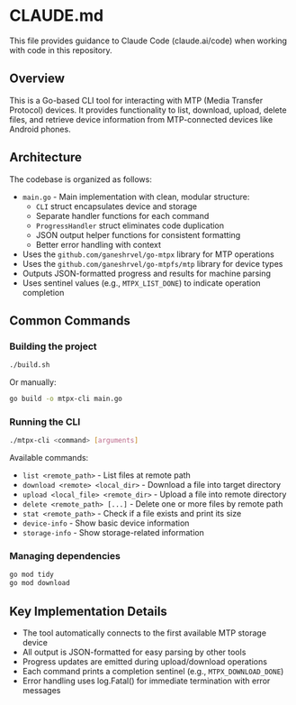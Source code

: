 # CLAUDE.md

This file provides guidance to Claude Code (claude.ai/code) when working with code in this repository.

## Overview

This is a Go-based CLI tool for interacting with MTP (Media Transfer Protocol) devices. It provides functionality to list, download, upload, delete files, and retrieve device information from MTP-connected devices like Android phones.

## Architecture

The codebase is organized as follows:
- `main.go` - Main implementation with clean, modular structure:
  - `CLI` struct encapsulates device and storage
  - Separate handler functions for each command
  - `ProgressHandler` struct eliminates code duplication
  - JSON output helper functions for consistent formatting
  - Better error handling with context
- Uses the `github.com/ganeshrvel/go-mtpx` library for MTP operations
- Uses the `github.com/ganeshrvel/go-mtpfs/mtp` library for device types
- Outputs JSON-formatted progress and results for machine parsing
- Uses sentinel values (e.g., `MTPX_LIST_DONE`) to indicate operation completion

## Common Commands

### Building the project
```bash
./build.sh
```
Or manually:
```bash
go build -o mtpx-cli main.go
```

### Running the CLI
```bash
./mtpx-cli <command> [arguments]
```

Available commands:
- `list <remote_path>` - List files at remote path
- `download <remote> <local_dir>` - Download a file into target directory
- `upload <local_file> <remote_dir>` - Upload a file into remote directory
- `delete <remote_path> [...]` - Delete one or more files by remote path
- `stat <remote_path>` - Check if a file exists and print its size
- `device-info` - Show basic device information
- `storage-info` - Show storage-related information

### Managing dependencies
```bash
go mod tidy
go mod download
```

## Key Implementation Details

- The tool automatically connects to the first available MTP storage device
- All output is JSON-formatted for easy parsing by other tools
- Progress updates are emitted during upload/download operations
- Each command prints a completion sentinel (e.g., `MTPX_DOWNLOAD_DONE`)
- Error handling uses log.Fatal() for immediate termination with error messages